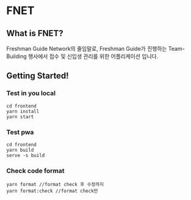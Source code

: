 # FNET
## What is FNET?
Freshman Guide Network의 줄임말로, Freshman Guide가 진행하는 Team-Building 행사에서 접수 및 신입생 관리를 위한 어플리케이션 입니다.

## Getting Started!
### Test in you local
```shell
cd frontend
yarn install
yarn start
```

### Test pwa
```shell
cd frontend
yarn build
serve -s build
```

### Check code format
```shell
yarn format //format check 후 수정까지
yarn format:check //format check만
```
